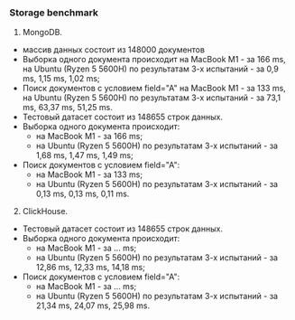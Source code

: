 ### Storage benchmark

1. MongoDB. 
- массив данных состоит из 148000 документов
- Выборка одного документа происходит на MacBook M1 - за 166 ms, на Ubuntu (Ryzen 5 5600H) по результатам 3-х испытаний - за 0,9 ms, 1,15 ms, 1,02 ms;
- Поиск документов с условием field="A" на MacBook M1 - за 133 ms, на Ubuntu (Ryzen 5 5600H) по результатам 3-х испытаний - за 73,1 ms, 63,37 ms, 51,25 ms.
- Тестовый датасет состоит из 148655 строк данных.
- Выборка одного документа происходит:
  - на MacBook M1 - за 166 ms;
  - на Ubuntu (Ryzen 5 5600H) по результатам 3-х испытаний - за 1,68 ms, 1,47 ms, 1,49 ms;
- Поиск документов с условием field="A":
  - на MacBook M1 - за 133 ms;
  - на Ubuntu (Ryzen 5 5600H) по результатам 3-х испытаний - за 0,13 ms, 0,13 ms, 0,11 ms.

2. ClickHouse. 
- Тестовый датасет состоит из 148655 строк данных.
- Выборка одного документа происходит:
  - на MacBook M1 - за ... ms;
  - на Ubuntu (Ryzen 5 5600H) по результатам 3-х испытаний - за 12,86 ms, 12,33 ms, 14,18 ms;
- Поиск документов с условием field="A":
  - на MacBook M1 - за ... ms;
  - на Ubuntu (Ryzen 5 5600H) по результатам 3-х испытаний - за 21,34 ms, 24,07 ms, 25,98 ms.